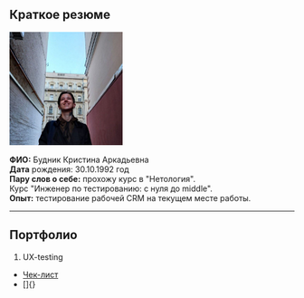 ## Краткое резюме 
<div class="pull-right">
  <img src="фото.jpg" width="200"/>

  **ФИО:** Будник Кристина Аркадьевна<br>
  **Дата** рождения: 30.10.1992 год<br>
  **Пару слов о себе:** прохожу курс в "Нетология".<br>
  Курс "Инженер по тестированию: с нуля до middle".<br>
  **Опыт:** тестирование рабочей CRM на текущем месте работы.<br>
***
## Портфолио
1. UX-testing
* [Чек-лист](https://docs.google.com/spreadsheets/d/1pUpVtlynmGY61bRfapwgcdAGrMMLqL7m2wjujaYL3FA/edit#gid=0)
* []{}

